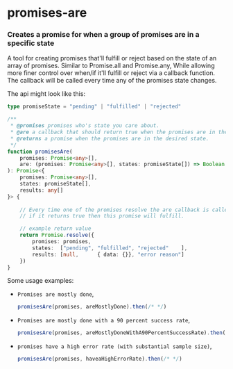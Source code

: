 # promises-are
### Creates a promise for when a group of promises are in a specific state

A tool for creating promises that'll fulfill or reject based on the state of an array of promises.
Similar to Promise.all and Promise.any,
While allowing more finer control over when/if it'll fulfill or reject via a callback function.
The callback will be called every time any of the promises state changes.

The api might look like this:

```typescript
type promiseState = "pending" | "fulfilled" | "rejected"

/**
 * @promises promises who's state you care about.
 * @are a callback that should return true when the promises are in the desired state.
 * @returns a promise when the promises are in the desired state.
 */
function promisesAre(
    promises: Promise<any>[],
    are: (promises: Promise<any>[], states: promiseState[]) => Boolean
): Promise<{
    promises: Promise<any>[],
    states: promiseState[],
    results: any[]
}> {
 
    // Every time one of the promises resolve the are callback is called.
    // if it returns true then this promise will fulfill.

    // example return value
    return Promise.resolve({
        promises: promises,
        states:  ["pending", "fulfilled", "rejected"    ],
        results: [null,      { data: {}}, "error reason"]
    })
}

```

Some usage examples:
- `Promises are mostly done`,
  ```javascript
  promisesAre(promises, areMostlyDone).then(/* */)
  ```
- `Promises are mostly done with a 90 percent success rate`,
  ```javascript
  promisesAre(promises, areMostlyDoneWithA90PercentSuccessRate).then(/* */)
  ```
- `promises have a high error rate (with substantial sample size)`,
  ```javascript
  promisesAre(promises, haveaHighErrorRate).then(/* */)
  ```
